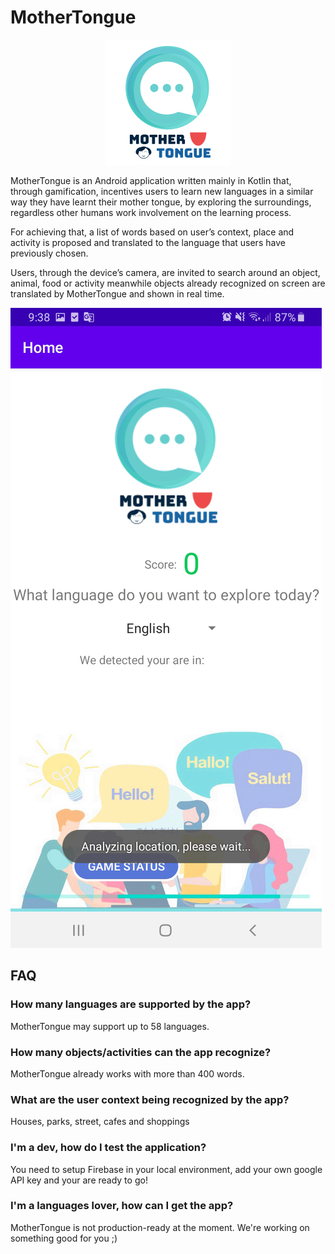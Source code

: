 # MotherTongue

<p align="center">
  <img src="https://github.com/javierporta/MotherTongue/blob/master/githubResources/mtlogo.png?raw=true" alt="MotherTongue logo"/>
</p>

MotherTongue is an Android application written mainly in Kotlin that, through gamification, incentives users to learn new languages in a similar way they have learnt their mother tongue, by exploring the surroundings, regardless other humans work involvement on the learning process.

For achieving that, a list of words based on user’s context, place and activity is proposed and translated to the language that users have previously chosen. 

Users, through the device’s camera, are invited to search around an object, animal, food or activity meanwhile objects already recognized on screen are translated by MotherTongue and shown in real time. 

![MotherTongue flow](https://github.com/javierporta/MotherTongue/blob/master/MotherTongue.gif)

## FAQ

### How many languages are supported by the app? 
MotherTongue may support up to 58 languages.

### How many objects/activities can the app recognize? 
MotherTongue already works with more than 400 words.

### What are the user context being recognized by the app?
Houses, parks, street, cafes and shoppings

### I'm a dev, how do I test the application?
You need to setup Firebase in your local environment, add your own google API key and your are ready to go!

### I'm a languages lover, how can I get the app?
MotherTongue is not production-ready at the moment. We're working on something good for you ;)
